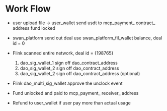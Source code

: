 # Work Flow
* user upload file → user_wallet send usdt to mcp_payment_ contract_ address fund locked
* swan_platform send out deal use swan_platform_fil_wallet balance, deal id = 0
* Flink scanned entire network, deal id = {198765}
  1. dao_sig_wallet_1 sign off dao_contract_address
  1. dao_sig_wallet_2 sign off dao_contract_address
  1. dao_sig_wallet_2 sign off dao_contract_address (optional)

* Flink dao_multi_sig_wallet approve the unclock event
* Fund unlocked and paid to mcp_payment_ receiver_ address
* Refund to user_wallet if user pay more than actual  usage
